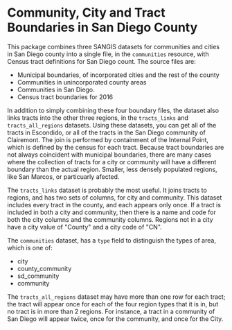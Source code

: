 # Community, City and Tract Boundaries in San Diego County


This package combines three SANGIS datasets for communities and cities in San Diego county into a single file, in the ``communities`` resource, with Census tract definitions for San Diego count. The source files are: 

* Municipal boundaries, of incorporated cities and the rest of the county
* Communities in unincorporated county areas
* Communities in San Diego. 
* Census tract boundaries for 2016

In addition to simply combining these four boundary files, the dataset also
links tracts into the other three regions, in the ``tracts_links`` and
``tracts_all_regions`` datasets. Using these datasets, you can get all of the
tracts in Escondido, or all of the tracts in the San Diego community of
Clairemont. The join is performed by containment of the Internal Point, which
is defined by the census for each tract. Because tract boundaries are not
always coincident with municipal boundaries, there are many cases where the
collection of tracts for a city or community will have a different boundary
than the actual region. Smaller, less densely populated regions, like San
Marcos, or particuarly afected.

The ``tracts_links`` dataset is probably the most useful. It joins tracts to regions,
and has two sets of columns, for city and community. This dataset includes
every tract in the county, and each appears only once. If a tract is included
in both a city and community, then there is a name and code for both the city
columns and the community columns. Regions not in a city have a city value of
"County" and a city code of "CN".

The ``communities`` dataset, has a ``type`` field to distinguish the types of area, which is one of: 

* city
* county_community
* sd_community
* community

The ``tracts_all_regions`` dataset may have more than one row for each tract;
the tract will appear once for each of the four region types that it is in, but
no tract is in more than 2 regions. For instance, a tract in a community of San
Diego will appear twice, once for the community, and once for the City.
